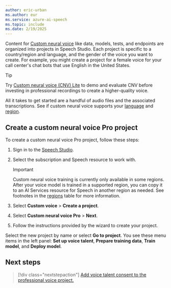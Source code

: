 ```yaml
---
author: eric-urban
ms.author: eur
ms.service: azure-ai-speech
ms.topic: include
ms.date: 2/19/2025
---
```


Content for [Custom neural voice](https://aka.ms/customvoice) like data, models, tests, and endpoints are organized into projects in Speech Studio. Each project is specific to a country/region and language, and the gender of the voice you want to create. For example, you might create a project for a female voice for your call center's chat bots that use English in the United States.

> [!TIP]
> Try [Custom neural voice (CNV) Lite](../../../../custom-neural-voice-lite.md) to demo and evaluate CNV before investing in professional recordings to create a higher-quality voice. 

All it takes to get started are a handful of audio files and the associated transcriptions. See if custom neural voice supports your [language](../../../../language-support.md?tabs=tts) and [region](../../../../regions.md#regions).

## Create a custom neural voice Pro project

To create a custom neural voice Pro project, follow these steps:

1. Sign in to the [Speech Studio](https://aka.ms/speechstudio/customvoice).
1. Select the subscription and Speech resource to work with. 

    > [!IMPORTANT]
    > Custom neural voice training is currently only available in some regions. After your voice model is trained in a supported region, you can copy it to an AI Services resource for Speech in another region as needed. See footnotes in the [regions](../../../../regions.md#regions) table for more information.

1. Select **Custom voice** > **Create a project**. 
1. Select **Custom neural voice Pro** > **Next**. 
1. Follow the instructions provided by the wizard to create your project. 

Select the new project by name or select **Go to project**. You see these menu items in the left panel: **Set up voice talent**, **Prepare training data**, **Train model**, and **Deploy model**. 

## Next steps

> [!div class="nextstepaction"]
> [Add voice talent consent to the professional voice project.](../../../../professional-voice-create-consent.md)

